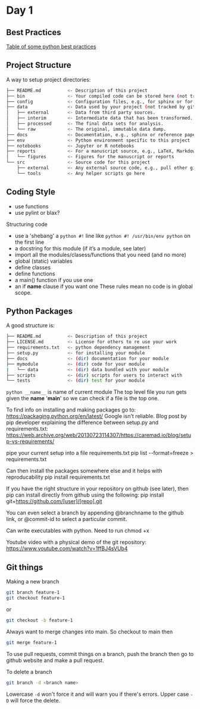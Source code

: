 # Day 1
## Best Practices
[Table of some python best practices](<best practices.png>)
## Project Structure
A way to setup project directories:
```bash
├── README.md          <- Description of this project
├── bin                <- Your compiled code can be stored here (not tracked by git)
├── config             <- Configuration files, e.g., for sphinx or for your model if needed
├── data               <- Data used by your project (not tracked by git)
│   ├── external       <- Data from third party sources.
│   ├── interim        <- Intermediate data that has been transformed.
│   ├── processed      <- The final data sets for analysis.
│   └── raw            <- The original, immutable data dump.
├── docs               <- Documentation, e.g., sphinx or reference papers (not tracked by git)
├── env                <- Python environment specific to this project
├── notebooks          <- Jupyter or R notebooks
├── reports            <- For a manuscript source, e.g., LaTeX, Markdown, etc., or any project reports
│   └── figures        <- Figures for the manuscript or reports
└── src                <- Source code for this project
    ├── external       <- Any external source code, e.g., pull other git projects libraries
    └── tools          <- Any helper scripts go here
```
## Coding Style
- use functions
- use pylint or blax?

Structuring code
- use a 'shebang' a ```python #!``` line like ```python #! /usr/bin/env python``` on the first line
- a docstring for this module (if it’s a module, see later)
- import all the modules/clasess/functions that you need (and no more)
- global (static) variables
- define classes
- define functions
- a main() function if you use one
- an if __name__ clause if you want one
These rules mean no code is in global scope.

## Python Packages
A good structure is:
```bash
├── README.md          <- Description of this project
├── LICENSE.md         <- License for others to re use your work
├── requirements.txt   <- python dependency management
├── setup.py           <- for installing your module
├── docs               <- (dir) documentation for your module
├── mymodule           <- (dir) code for your module
|   └── data           <- (dir) data bundled with your module
├── scripts            <- (dir) scripts for users to interact with
└── tests              <- (dir) test for your module
```

```python __name__``` is name of current module
The top level file you run gets given the __name__ '__main__' so we can check if a file is the top one.

To find info on installing and making packages go to: https://packaging.python.org/en/latest/
Google isn't reliable.
Blog post by pip developer explaining the difference between setup.py and requirements.txt: https://web.archive.org/web/20130723114307/https://caremad.io/blog/setup-vs-requirements/

pipe your current setup into a file requirements.txt
pip list --format=freeze > requirements.txt

Can then install the packages somewhere else and it helps with reproducability
pip install requirements.txt

If you have the right structure in your repository on github (see later), then pip can install directly from github using the following: pip install git+https://github.com/[user]/[repo].git

You can even select a branch by appending @branchname to the github link, or @commit-id to select a particular commit.

Can write executables with python. Need to run chmod +x <filename>

Youtube video with a physical demo of the git repository: https://www.youtube.com/watch?v=1ffBJ4sVUb4

## Git things
Making a new branch
```bash
git branch feature-1
git checkout feature-1
```
or
```bash
git checkout -b feature-1
```
Always want to merge changes into main. So checkout to main then 
```bash
git merge feature-1
```
To use pull requests, commit things on a branch, push the branch then go to github website and make a pull request.

To delete a branch
```bash
git branch -d <branch name>
```

Lowercase ```-d``` won't force it and will warn you if there's errors. Upper case ```-D``` will force the delete.